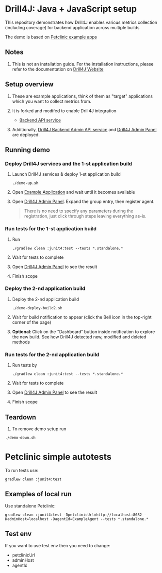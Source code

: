 # Drill4J: Java + JavaScript setup

This repository demonstrates how Drill4J enables various metrics collection (including coverage) for backend application across multiple builds

The demo is based on [Petclinic example apps](https://github.com/Drill4J/spring-petclinic)

## Notes

1. This is not an installation guide. For the installation instructions, please refer to the documentation on [Drill4J Website](https://drill4j.github.io/docs/installation/drill-admin)

## Setup overview

1. These are example applications, think of them as "target" applications which you want to collect metrics from.

2. It is forked and modifed to enable Drill4J integration
    - [Backend API service](https://github.com/Drill4J/spring-petclinic)

3. Additionally, [Drill4J Backend Admin API service](http://localhost:8091) and [Drill4J Admin Panel](http://localhost:8091) are deployed.

## Running demo

### Deploy Drill4J services and the **1-st** application build

1. Launch Drill4J services & deploy 1-st application build

    ```shell
    ./demo-up.sh
    ```

2. Open [Example Application](http://localhost:8087) and wait until it becomes available

3. Open [Drill4J Admin Panel](http://localhost:8091). Expand the group entry, then register agent.

   > There is no need to specify any parameters during the registration, just click through steps leaving everything as-is.

### Run tests for the **1-st** application build

1. Run

    ```shell
    ./gradlew clean :junit4:test --tests *.standalone.*
    ```

2. Wait for tests to complete

3. Open [Drill4J Admin Panel](http://localhost:8091) to see the result

4. Finish scope


### Deploy the **2-nd** application build

1. Deploy the 2-nd application build

    ```shell
    ./demo-deploy-build2.sh
    ```

2. Wait for build notification to appear (click the Bell icon in the top-right corner of the page)

3. **Optional**: Click on the "Dashboard" button inside notification to explore the new build. See how Drill4J detected new, modified and deleted methods

### Run tests for the **2-nd** application build

1. Run tests by

    ```shell
    ./gradlew clean :junit4:test --tests *.standalone.*
    ```

2. Wait for tests to complete

3. Open [Drill4J Admin Panel](http://localhost:8091) to see the result

4. Finish scope


## Teardown

1. To remove demo setup run

  ```shell
  ./demo-down.sh
  ```




# Petclinic simple autotests

To run tests use:

```concole
gradlew clean :junit4:test
```

## Examples of local run 

Use standalone Petclinic:
```
gradlew clean :junit4:test -DpetclinicUrl=http://localhost:8082 -DadminHost=localhost -DagentId=ExampleAgent --tests *.standalone.* 

```
## Test env
If you want to use test env then you need to change:

- petclinicUrl
- adminHost
- agentId

